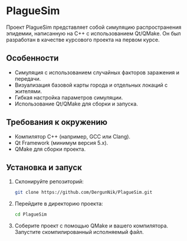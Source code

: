 # PlagueSim

Проект PlagueSim представляет собой симуляцию распространения эпидемии, написанную на C++ с использованием Qt/QMake. Он был разработан в качестве курсового проекта на первом курсе.

## Особенности

- Симуляция с использованием случайных факторов заражения и передачи.
- Визуализация базовой карты города и отдельных локаций с жителями.
- Гибкая настройка параметров симуляции.
- Использование Qt/QMake для сборки и запуска.

## Требования к окружению

- Компилятор C++ (например, GCC или Clang).
- Qt Framework (минимум версия 5.x).
- QMake для сборки проекта.

## Установка и запуск

1. Склонируйте репозиторий:
   ```bash
   git clone https://github.com/DergunNik/PlagueSim.git
   ```
2. Перейдите в директорию проекта:
   ```bash
   cd PlagueSim
   ```
3. Соберите проект с помощью QMake и вашего компилятора. Запустите скомпилированный исполняемый файл.
